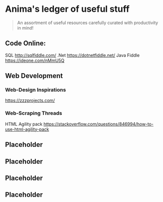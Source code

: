 # Anima's ledger of useful stuff
> An assortment of useful resources carefully curated with productivity in mind!

## 
## Code Online:
  SQL http://sqlfiddle.com/
  .Net https://dotnetfiddle.net/
  Java Fiddle https://ideone.com/nMmU5Q
## Web Development  
### Web-Design Inspirations
  https://zzzprojects.com/
### Web-Scraping Threads
  HTML Agility pack https://stackoverflow.com/questions/846994/how-to-use-html-agility-pack
  
## Placeholder
  
## Placeholder
  
## Placeholder
  
## Placeholder
  
